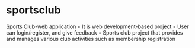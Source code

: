 # sportsclub
Sports Club-web application ◦ It is web development-based project  ◦ User can login/register, and give feedback  ◦ Sports club project that provides and manages various club activities such as membership registration
